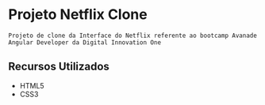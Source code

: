 # Projeto Netflix Clone
    Projeto de clone da Interface do Netflix referente ao bootcamp Avanade Angular Developer da Digital Innovation One
## Recursos Utilizados
 - HTML5
 - CSS3
